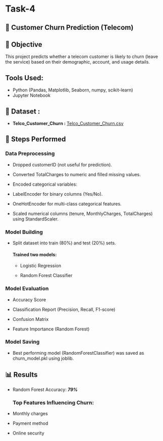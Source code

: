 # Task-4
## 📌 Customer Churn Prediction (Telecom)

## 🎯 Objective

This project predicts whether a telecom customer is likely to churn (leave the service) based on their demographic, account, and usage details.
## Tools Used: 
- Python (Pandas, Matplotlib, Seaborn, numpy, scikit-learn)
- Jupyter Notebook
## 📂 Dataset :
- **Telco_Customer_Churn :** [Telco_Customer_Churn.csv](https://github.com/user-attachments/files/22206998/Telco_Customer_Churn.csv)

## 🔎 Steps Performed

### Data Preprocessing

- Dropped customerID (not useful for prediction).

- Converted TotalCharges to numeric and filled missing values.

- Encoded categorical variables:

- LabelEncoder for binary columns (Yes/No).

- OneHotEncoder for multi-class categorical features.

- Scaled numerical columns (tenure, MonthlyCharges, TotalCharges) using StandardScaler.

### Model Building

- Split dataset into train (80%) and test (20%) sets.

  #### Trained two models:

  - Logistic Regression

  - Random Forest Classifier

### Model Evaluation

- Accuracy Score
  
- Classification Report (Precision, Recall, F1-score)

- Confusion Matrix

- Feature Importance (Random Forest)

### Model Saving

- Best performing model (RandomForestClassifier) was saved as churn_model.pkl using joblib.


## 📊 Results

- Random Forest Accuracy: ***79%***

  ### Top Features Influencing Churn:

 - Monthly charges

 - Payment method

 - Online security

